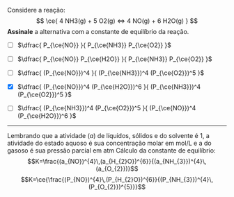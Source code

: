 Considere a reação:
$$
    \ce{ 4 NH3(g) + 5 O2(g) <=> 4 NO(g) + 6 H2O(g) }
$$
**Assinale** a alternativa com a constante de equilíbrio da reação.

- [ ] $\dfrac{ P_{\ce{NO}} }{ P_{\ce{NH3}} P_{\ce{O2}} }$
- [ ] $\dfrac{ P_{\ce{NO}} P_{\ce{H2O}} }{ P_{\ce{NH3}} P_{\ce{O2}} }$
- [ ] $\dfrac{ (P_{\ce{NO}})^4 }{ (P_{\ce{NH3}})^4 (P_{\ce{O2}})^5 }$
- [x] $\dfrac{ (P_{\ce{NO}})^4 (P_{\ce{H2O}})^6 }{ (P_{\ce{NH3}})^4 (P_{\ce{O2}})^5 }$
- [ ] $\dfrac{ (P_{\ce{NH3}})^4 (P_{\ce{O2}})^5 }{ (P_{\ce{NO}})^4 (P_{\ce{H2O}})^6 }$


---

Lembrando que a atividade $(a)$ de líquidos, sólidos e do solvente é 1, a atividade do estado aquoso é sua concentração molar em mol/L e a do gasoso é sua pressão parcial em atm
Cálculo da constante de equilíbrio:
$$K=\frac{(a_{NO})^{4}\,(a_{H_{2}O})^{6}}{(a_{NH_{3}})^{4}\,(a_{O_{2}})}$$
$$K=\ce{\frac{(P_{NO})^{4}\,(P_{H_{2}O})^{6}}{(P_{NH_{3}})^{4}\,(P_{O_{2}})^{5}}}$$
